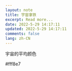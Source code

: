 ```yaml
---
layout: note
title: 宇宙拿铁
excerpt: Read more...
date: 2022-5-29 14:17:11
updated: 2022-5-29 14:17:11
comments: false
lang: zh-CN
---
```


宇宙的平均颜色

#fff8e7
  